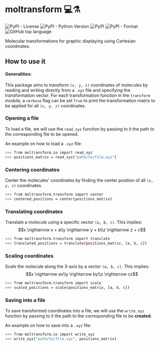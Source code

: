 # moltransform 💻⚗️

![PyPI - License](https://img.shields.io/pypi/l/moltransform.svg)
![PyPI - Python Version](https://img.shields.io/pypi/pyversions/moltransform.svg)
![PyPI](https://img.shields.io/pypi/v/moltransform.svg)
![PyPI - Format](https://img.shields.io/pypi/format/moltransform.svg)
![GitHub top language](https://img.shields.io/github/languages/top/RodolfoFerro/moltransform.svg)


Molecular transformations for graphic displaying using Cartesian coordinates.

## How to use it

#### Generalities:
This package aims to transform `(x, y, z)` coordinates of molecules by reading and writing directly from a `.xyz` file and specifying the transformation vector. For each transformation function in the `transform` module, a `verbose` flag can be set `True` to print the transformation matrix to be applied for all `(x, y, z)` coordinates.

### Opening a file

To load a file, we will use the `read_xyz` function by passing to it the path to the corresponding file to be opened.

An example on how to load a `.xyz` file:
```bash
>>> from moltransform.io import read_xyz
>>> positions_matrix = read_xyz("path/to/file.xyz")
```

### Centering coordinates

Center the molecules' coordinates by finding the center position of all `(x, y, z)` coordinates.
```bash
>>> from moltransform.transform import center
>>> centered_positions = center(positions_matrix)
```

### Translating coordinates

Translate a molecule using a specific vector `(a, b, c)`. This implies:
$$x \rightarrow x + a\\y \rightarrow y + b\\z \rightarrow z + c$$
```bash
>>> from moltransform.transform import translate
>>> translated_positions = translate(positions_matrix, [a, b, c])
```


### Scaling coordinates

Scale the molecule along the 3-axis by a vector `(a, b, c)`. This implies:
$$x \rightarrow ax\\y \rightarrow by\\z \rightarrow cz$$
```bash
>>> from moltransform.transform import scale
>>> scaled_positions = scale(positions_matrix, [a, b, c])
```

### Saving into a file

To save transformed coordinates into a file, we will use the `write_xyz` function by passing to it the path to the corresponding file to be **created**.

An example on how to save into a `.xyz` file:
```bash
>>> from moltransform.io import write_xyz
>>> write_xyz("path/to/file.xyz", positions_matrix)
```